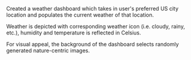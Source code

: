 Created a weather dashboard which takes in user's preferred US city location and populates the current weather of that location.

Weather is depicted with corresponding weather icon (i.e. cloudy, rainy, etc.), humidity and temperature is reflected in Celsius. 

For visual appeal, the background of the dashboard selects randomly generated nature-centric images.